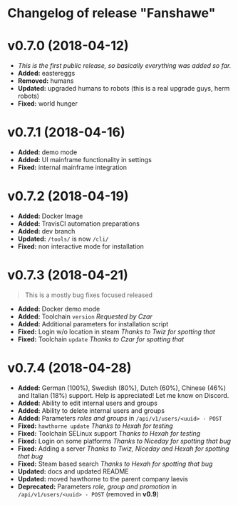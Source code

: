 # Changelog of release "Fanshawe"
# v0.7.0 (2018-04-12)
* *This is the first public release, so basically everything was added so far.*
* **Added:** eastereggs
* **Removed:** humans
* **Updated:** upgraded humans to robots (this is a real upgrade guys, herm robots)
* **Fixed:** world hunger

# v0.7.1 (2018-04-16)
* **Added:** demo mode
* **Added:** UI mainframe functionality in settings
* **Fixed:** internal mainframe integration

# v0.7.2 (2018-04-19)
* **Added:** Docker Image
* **Added:** TravisCI automation preparations
* **Added:** dev branch
* **Updated:** `/tools/` is now `/cli/`
* **Fixed:** non interactive mode for installation

# v0.7.3 (2018-04-21)
> This is a mostly bug fixes focused released

* **Added:** Docker demo mode
* **Added:** Toolchain `version` *Requested by Czar*
* **Added:** Additional parameters for installation script
* **Fixed:** Login w/o location in steam *Thanks to Twiz for spotting that*
* **Fixed:** Toolchain `update` *Thanks to Czar for spotting that*

# v0.7.4 (2018-04-28)
* **Added:** German (100%), Swedish (80%), Dutch (60%), Chinese (46%) and Italian (18%) support. Help is appreciated! Let me know on Discord.
* **Added:** Ability to edit internal users and groups
* **Added:** Ability to delete internal users and groups
* **Added:** Parameters _roles and groups_ in `/api/v1/users/<uuid> - POST`
* **Fixed:** `hawthorne update` *Thanks to Hexah for testing*
* **Fixed:** Toolchain SELinux support *Thanks to Hexah for testing*
* **Fixed:** Login on some platforms *Thanks to Niceday for spotting that bug*
* **Fixed:** Adding a server *Thanks to Twiz, Niceday and Hexah for spotting that bug*
* **Fixed:** Steam based search *Thanks to Hexah for spotting that bug*
* **Updated:** docs and updated README
* **Updated:** moved hawthorne to the parent company laevis
* **Deprecated:** Parameters _role, group and promotion_ in `/api/v1/users/<uuid> - POST` (removed in **v0.9**)
